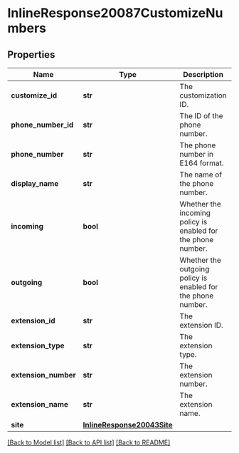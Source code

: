 # InlineResponse20087CustomizeNumbers

## Properties
Name | Type | Description | Notes
------------ | ------------- | ------------- | -------------
**customize_id** | **str** | The customization ID. | [optional] 
**phone_number_id** | **str** | The ID of the phone number. | [optional] 
**phone_number** | **str** | The phone number in E164 format. | [optional] 
**display_name** | **str** | The name of the phone number. | [optional] 
**incoming** | **bool** | Whether the incoming policy is enabled for the phone number. | [optional] 
**outgoing** | **bool** | Whether the outgoing policy is enabled for the phone number. | [optional] 
**extension_id** | **str** | The extension ID. | [optional] 
**extension_type** | **str** | The extension type. | [optional] 
**extension_number** | **str** | The extension number. | [optional] 
**extension_name** | **str** | The extension name. | [optional] 
**site** | [**InlineResponse20043Site**](InlineResponse20043Site.md) |  | [optional] 

[[Back to Model list]](../README.md#documentation-for-models) [[Back to API list]](../README.md#documentation-for-api-endpoints) [[Back to README]](../README.md)

